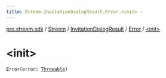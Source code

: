 ```yaml
---
title: Streem.InvitationDialogResult.Error.<init> - 
---
```


[pro.streem.sdk](../../../index.html) / [Streem](../../index.html) / [InvitationDialogResult](../index.html) / [Error](index.html) / [&lt;init&gt;](./-init-.html)

# &lt;init&gt;

`Error(error: `[`Throwable`](https://kotlinlang.org/api/latest/jvm/stdlib/kotlin/-throwable/index.html)`)`